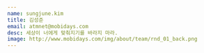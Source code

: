 ```yaml
---
name: sungjune.kim
title: 김성준
email: atmnet@mobidays.com
desc: 세상이 너에게 맞춰지기를 바라지 마라.
image: http://www.mobidays.com/img/about/team/rnd_01_back.png
---
```

